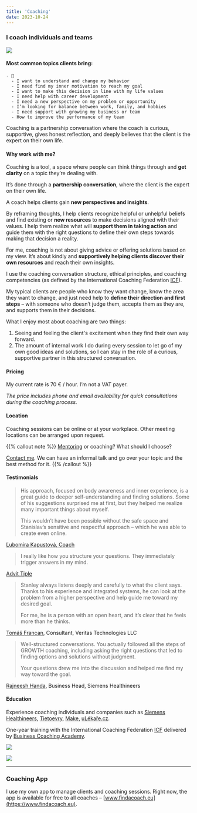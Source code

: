 ```yaml
---
title: 'Coaching'
date: 2023-10-24
---
```


### I coach individuals and teams

![](/images/coaching.jpg)

#### Most common topics clients bring:

```markmap {height="200px"}
- 🤔
  - I want to understand and change my behavior  
  - I need find my inner motivation to reach my goal  
  - I want to make this decision in line with my life values  
  - I need help with career development  
  - I need a new perspective on my problem or opportunity  
  - I’m looking for balance between work, family, and hobbies  
  - I need support with growing my business or team  
  - How to improve the performance of my team  
```

Coaching is a partnership conversation where the coach is curious, supportive, gives honest reflection, and deeply believes that the client is the expert on their own life.

#### Why work with me?

Coaching is a tool, a space where people can think things through and **get clarity** on a topic they’re dealing with.

It’s done through a **partnership conversation**, where the client is the expert on their own life.

A coach helps clients gain **new perspectives and insights**.

By reframing thoughts, I help clients recognize helpful or unhelpful beliefs and find existing or **new resources** to make decisions aligned with their values. I help them realize what will **support them in taking action** and guide them with the right questions to define their own steps towards making that decision a reality.

For me, coaching is not about giving advice or offering solutions based on my view. It’s about kindly and **supportively helping clients discover their own resources** and reach their own insights.

I use the coaching conversation structure, ethical principles, and coaching competencies (as defined by the International Coaching Federation [ICF](https://coachingfederation.org)).

My typical clients are people who know they want change, know the area they want to change, and just need help to **define their direction and first steps** – with someone who doesn’t judge them, accepts them as they are, and supports them in their decisions.

What I enjoy most about coaching are two things:

1. Seeing and feeling the client's excitement when they find their own way forward.
2. The amount of internal work I do during every session to let go of my own good ideas and solutions, so I can stay in the role of a curious, supportive partner in this structured conversation.

#### Pricing

My current rate is 70 € / hour. I’m not a VAT payer.

*The price includes phone and email availability for quick consultations during the coaching process.*

#### Location

Coaching sessions can be online or at your workplace. Other meeting locations can be arranged upon request.

{{% callout note %}}
[Mentoring](/en/mentoring) or coaching? What should I choose?

[Contact me](/en/contact). We can have an informal talk and go over your topic and the best method for it.
{{% /callout %}}

#### Testimonials

> His approach, focused on body awareness and inner experience, is a great guide to deeper self-understanding and finding solutions. Some of his suggestions surprised me at first, but they helped me realize many important things about myself.
> 
> This wouldn’t have been possible without the safe space and Stanislav’s sensitive and respectful approach – which he was able to create even online.

[Ľubomíra Kapustová, Coach](https://www.linkedin.com/in/lubomira-kapustova-9386ba2b8/)

> I really like how you structure your questions. They immediately trigger answers in my mind.

[Advit Tiple](https://www.linkedin.com/in/advittiple/)

> Stanley always listens deeply and carefully to what the client says. Thanks to his experience and integrated systems, he can look at the problem from a higher perspective and help guide me toward my desired goal.
> 
> For me, he is a person with an open heart, and it’s clear that he feels more than he thinks.

[Tomáš Francan](https://www.linkedin.com/in/tomáš-francan-b05b9184/), Consultant, Veritas Technologies LLC

> Well-structured conversations. You actually followed all the steps of GROWTH coaching, including asking the right questions that led to finding options and solutions without judgment.
> 
> Your questions drew me into the discussion and helped me find my way toward the goal.

[Rajneesh Handa](https://www.linkedin.com/in/rajneesh-handa-6714a524/), Business Head, Siemens Healthineers

#### Education

Experience coaching individuals and companies such as [Siemens Healthineers](https://www.siemens-healthineers.com/sk), [Tietoevry](https://www.tietoevry.com/en/), [Make](https://www.make.com), [uLékaře.cz](https://www.ulekare.cz).

One-year training with the International Coaching Federation [ICF](https://coachingfederation.org/) delivered by [Business Coaching Academy](https://www.koucovaciaskola.sk/kurz-biznis-koucing).

![](/images/coaching-absolvent.jpg)

![](/images/growth-certificate.png)

<!-- {{% ako-konzultacie-prebiehaju %}} -->

---

### Coaching App

I use my own app to manage clients and coaching sessions. Right now, the app is available for free to all coaches – [www.findacoach.eu](https://www.findacoach.eu).
